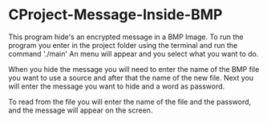 # CProject-Message-Inside-BMP

This program hide's an encrypted message in a BMP Image.
To run the program you enter in the project folder using the terminal and run the command './main'
An menu will appear and you select what you want to do.

When you hide the message you will need to enter the name of the BMP file you want to use a source and after that the name of the new file.
Next you will enter the message you want to hide and a word as password.

To read from the file you will enter the name of the file and the password, and the message will appear on the screen.
